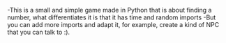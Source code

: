 -This is a small and simple game made in Python that is about finding a number, what differentiates it is that it has time and random imports
-But you can add more imports and adapt it, for example, create a kind of NPC that you can talk to :).
